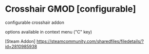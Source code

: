 # Crosshair GMOD [configurable]

  configurable crosshair addon

  options available in context menu ("C" key)
  
[Steam Addon] https://steamcommunity.com/sharedfiles/filedetails/?id=2810985938
